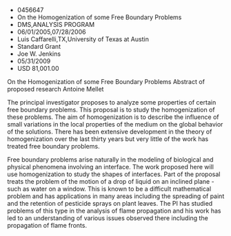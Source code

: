 
* 0456647
* On the Homogenization of some Free Boundary Problems
* DMS,ANALYSIS PROGRAM
* 06/01/2005,07/28/2006
* Luis Caffarelli,TX,University of Texas at Austin
* Standard Grant
* Joe W. Jenkins
* 05/31/2009
* USD 81,001.00

On the Homogenization of some Free Boundary Problems Abstract of proposed
research Antoine Mellet

The principal investigator proposes to analyze some properties of certain free
boundary problems. This proposal is to study the homogenization of these
problems. The aim of homogenization is to describe the influence of small
variations in the local properties of the medium on the global behavior of the
solutions. There has been extensive development in the theory of homogenization
over the last thirty years but very little of the work has treated free boundary
problems.

Free boundary problems arise naturally in the modeling of biological and
physical phenomena involving an interface. The work proposed here will use
homogenization to study the shapes of interfaces. Part of the proposal treats
the problem of the motion of a drop of liquid on an inclined plane - such as
water on a window. This is known to be a difficult mathematical problem and has
applications in many areas including the spreading of paint and the retention of
pesticide sprays on plant leaves. The PI has studied problems of this type in
the analysis of flame propagation and his work has led to an understanding of
various issues observed there including the propagation of flame fronts.












